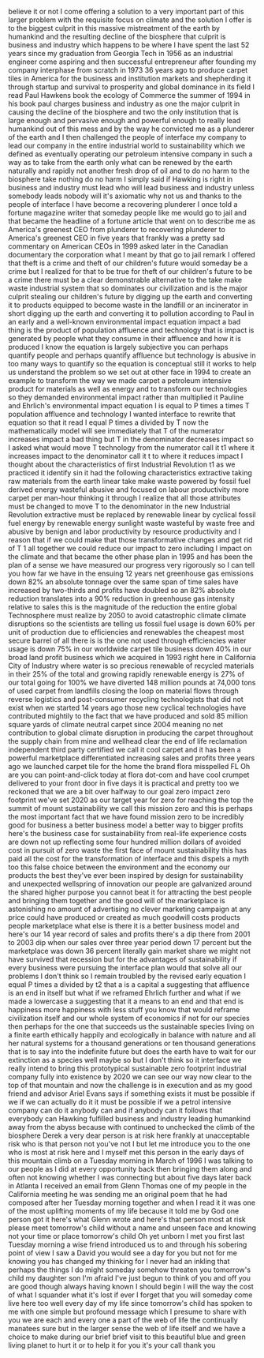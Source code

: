
believe it or not I come offering a
solution to a very important part of
this larger problem with the requisite
focus on climate and the solution I
offer is to the biggest culprit in this
massive mistreatment of the earth by
humankind and the resulting decline of
the biosphere that culprit is business
and industry which happens to be where I
have spent the last 52 years since my
graduation from Georgia Tech in 1956 as
an industrial engineer come aspiring and
then successful entrepreneur after
founding my company interphase from
scratch in 1973 36 years ago to produce
carpet tiles in America for the business
and institution markets and shepherding
it through startup and survival to
prosperity and global dominance in its
field
I read Paul Hawkens book the ecology of
Commerce the summer of 1994 in his book
paul charges business and industry as
one the major culprit in causing the
decline of the biosphere and two the
only institution that is large enough
and pervasive enough and powerful enough
to really lead humankind out of this
mess and by the way he convicted me as a
plunderer of the earth and I then
challenged the people of interface my
company to lead our company in the
entire industrial world to
sustainability which we defined as
eventually operating our petroleum
intensive company in such a way as to
take from the earth only what can be
renewed by the earth naturally and
rapidly not another fresh drop of oil
and to do no harm to the biosphere take
nothing do no harm
I simply said if Hawking is right in
business and industry must lead who will
lead business and industry unless
somebody leads nobody will it&#39;s
axiomatic why not us and thanks to the
people of interface I have become a
recovering
plunderer I once told a fortune magazine
writer that someday people like me would
go to jail and that became the headline
of a fortune article that went on to
describe me as America&#39;s greenest CEO
from plunderer to recovering plunderer
to America&#39;s greenest CEO in five years
that frankly was a pretty sad commentary
on American CEOs in 1999 asked later in
the Canadian documentary the corporation
what I meant by that go to jail remark I
offered that theft is a crime and theft
of our children&#39;s future would someday
be a crime but I realized for that to be
true for theft of our children&#39;s future
to be a crime there must be a clear
demonstrable alternative to the take
make waste industrial system that so
dominates our civilization and is the
major culprit stealing our children&#39;s
future by digging up the earth and
converting it to products equipped to
become waste in the landfill or an
incinerator in short digging up the
earth and converting it to pollution
according to Paul in an early and a
well-known environmental impact equation
impact a bad thing is the product of
population affluence and technology that
is impact is generated by people what
they consume in their affluence and how
it is produced I know the equation is
largely subjective you can perhaps
quantify people and perhaps quantify
affluence but technology is abusive in
too many ways to quantify so the
equation is conceptual still it works to
help us understand the problem so we set
out at other face in 1994 to create an
example to transform the way we made
carpet a petroleum intensive product for
materials as well as energy and to
transform our technologies so they
demanded
environmental impact rather than
multiplied it Pauline and Ehrlich&#39;s
environmental impact equation I is equal
to P times a times T population
affluence and technology I wanted
interface to rewrite that equation so
that it read I equal P times a divided
by T now the mathematically model will
see immediately that T of the numerator
increases impact a bad thing but T in
the denominator decreases impact so I
asked what would move T technology from
the numerator call it t1 where it
increases impact to the denominator call
it t to where it reduces impact I
thought about the characteristics of
first Industrial Revolution t1 as we
practiced it identify sin it had the
following characteristics extractive
taking raw materials from the earth
linear take make waste powered by fossil
fuel derived energy wasteful abusive and
focused on labour productivity more
carpet per man-hour
thinking it through I realize that all
those attributes must be changed to move
T to the denominator in the new
Industrial Revolution extractive must be
replaced by renewable linear by cyclical
fossil fuel energy by renewable energy
sunlight waste wasteful by waste free
and abusive by benign and labor
productivity by resource productivity
and I reason that if we could make that
those transformative changes and get rid
of T 1 all together we could reduce our
impact to zero including I impact on the
climate and that became the other phase
plan in 1995 and has been the plan of a
sense we have measured our progress very
rigorously so I can tell you how far we
have
in the ensuing 12 years net greenhouse
gas emissions down 82% an absolute
tonnage over the same span of time sales
have increased by two-thirds and profits
have doubled so an 82% absolute
reduction translates into a 90%
reduction in greenhouse gas intensity
relative to sales this is the magnitude
of the reduction the entire global
Technosphere
must realize by 2050 to avoid
catastrophic climate climate disruptions
so the scientists are telling us fossil
fuel usage is down 60% per unit of
production due to efficiencies and
renewables the cheapest most secure
barrel of all there is is the one not
used through efficiencies water usage is
down 75% in our worldwide carpet tile
business down 40% in our broad land
profit business which we acquired in
1993 right here in California City of
Industry where water is so precious
renewable of recycled materials in their
25% of the total and growing rapidly
renewable energy is 27% of our total
going for 100%
we have diverted 148 million pounds at
74,000 tons of used carpet from
landfills closing the loop on material
flows through reverse logistics and
post-consumer recycling technologists
that did not exist when we started 14
years ago those new cyclical
technologies have contributed mightily
to the fact that we have produced and
sold 85 million square yards of climate
neutral carpet since 2004 meaning no net
contribution to global climate
disruption in producing the carpet
throughout the supply chain from mine
and wellhead clear the end of life
reclamation independent third party
certified we call it cool carpet and it
has been a powerful marketplace
differentiated increasing sales and
profits three years ago we launched
carpet tile for the home
the brand flora misspelled FL Oh are you
can point-and-click today at flora
dot-com and have cool crumpet delivered
to your front door in five days it is
practical and pretty too we reckoned
that we are a bit over halfway to our
goal zero impact zero footprint we&#39;ve
set 2020 as our target year for zero for
reaching the top the summit of mount
sustainability we call this mission zero
and this is perhaps the most important
fact that we have found mission zero to
be incredibly good for business a better
business model a better way to bigger
profits here&#39;s the business case for
sustainability from real-life experience
costs are down not up reflecting some
four hundred million dollars of avoided
cost in pursuit of zero waste the first
face of mount sustainability this has
paid all the cost for the transformation
of interface and this dispels a myth too
this false choice between the
environment and the economy our products
the best they&#39;ve ever been inspired by
design for sustainability and unexpected
wellspring of innovation our people are
galvanized around the shared higher
purpose you cannot beat it for
attracting the best people and bringing
them together and the good will of the
marketplace is astonishing no amount of
advertising no clever marketing campaign
at any price could have produced or
created as much goodwill costs products
people marketplace what else is there it
is a better business model and here&#39;s
our 14 year record of sales and profits
there&#39;s a dip there from 2001 to 2003
dip when our sales over three year
period down 17 percent but the
marketplace was down 36 percent
literally gain market share we might not
have survived that recession but for the
advantages of sustainability if every
business were pursuing the interface
plan would that solve all our problems I
don&#39;t think so
I remain troubled by the revised early
equation I equal P times a divided by t2
that a is a capital a suggesting that
affluence is an end in itself but what
if we reframed Ehrlich further and what
if we made a lowercase a suggesting that
it a means to an end and that end is
happiness more happiness with less stuff
you know that would reframe civilization
itself and our whole system of economics
if not for our species
then perhaps for the one that succeeds
us the sustainable species living on a
finite earth ethically happily and
ecologically in balance with nature and
all her natural systems for a thousand
generations or ten thousand generations
that is to say into the indefinite
future but does the earth have to wait
for our extinction as a species well
maybe so but I don&#39;t think so it
interface we really intend to bring this
prototypical sustainable zero footprint
industrial company fully into existence
by 2020 we can see our way now clear to
the top of that mountain and now the
challenge is in execution and as my good
friend and advisor Ariel Evans says if
something exists it must be possible if
we if we can actually do it it must be
possible if we a petrol intensive
company can do it anybody can and if
anybody can it follows that everybody
can Hawking fulfilled business and
industry leading humankind away from the
abyss because with continued to
unchecked the climb of the biosphere
Derek a very dear person is at risk here
frankly at unacceptable risk who is that
person not you&#39;ve not I but let me
introduce you to the one who is most at
risk here and I myself met this person
in the early days of this mountain climb
on a Tuesday morning in March of 1996 I
was talking to our people as I did at
every opportunity back then bringing
them along and often not knowing whether
I was connecting but about five days
later back in Atlanta I received an
email from Glenn Thomas one of my people
in the California meeting he was sending
me an original poem that he had composed
after her Tuesday morning together and
when I read it it was one of the most
uplifting moments of my life because it
told me by God one person got it here&#39;s
what Glenn wrote and here&#39;s that person
most at risk
please meet tomorrow&#39;s child without a
name and unseen face and knowing not
your time or place tomorrow&#39;s child Oh
yet unborn I met you first last Tuesday
morning a wise friend introduced us to
and through his sobering point of view I
saw a David you would see a day for you
but not for me knowing you has changed
my thinking for I never had an inkling
that perhaps the things I do might
someday somehow threaten you tomorrow&#39;s
child my daughter son I&#39;m afraid I&#39;ve
just begun to think of you and off you
are good though always having known I
should begin I will the way the cost of
what I squander what it&#39;s lost if ever I
forget that you will someday come
live here too well every day of my life
since tomorrow&#39;s child has spoken to me
with one simple but profound message
which I presume to share with you we are
each and every one a part of the web of
life the continually manatees sure but
in the larger sense the web of life
itself and we have a choice to make
during our brief brief visit to this
beautiful blue and green living planet
to hurt it or to help it for you it&#39;s
your call
thank you
